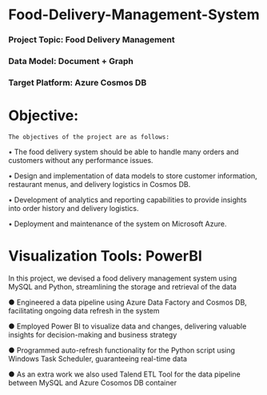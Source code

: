 # Food-Delivery-Management-System


### Project Topic: Food Delivery Management

### Data Model: Document + Graph

### Target Platform: Azure Cosmos DB

# Objective: 

	The objectives of the project are as follows:
	
•	The food delivery system should be able to handle many orders and customers without any performance issues.

•	Design and implementation of data models to store customer information, restaurant menus, and delivery logistics in Cosmos DB.

•	Development of analytics and reporting capabilities to provide insights into order history and delivery logistics.

•	Deployment and maintenance of the system on Microsoft Azure.

# Visualization Tools: PowerBI

In this project, we devised a food delivery management system using MySQL and Python, streamlining the storage and retrieval of the data

●	Engineered a data pipeline using Azure Data Factory and Cosmos DB, facilitating ongoing data refresh in the system

●	Employed Power BI to visualize data and changes, delivering valuable insights for decision-making and business strategy

●	Programmed auto-refresh functionality for the Python script using Windows Task Scheduler, guaranteeing real-time data

●	As an extra work we also used Talend ETL Tool for the data pipeline between MySQL and Azure Cosomos DB container

